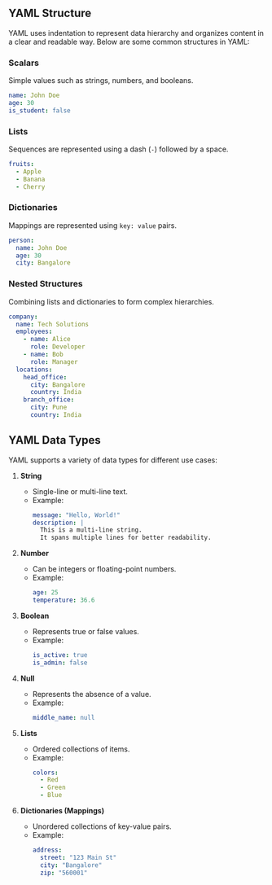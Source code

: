 ## YAML Structure

YAML uses indentation to represent data hierarchy and organizes content in a clear and readable way. Below are some common structures in YAML:

### Scalars
Simple values such as strings, numbers, and booleans.
```yaml
name: John Doe
age: 30
is_student: false
```

### Lists
Sequences are represented using a dash (`-`) followed by a space.
```yaml
fruits:
  - Apple
  - Banana
  - Cherry
```

### Dictionaries
Mappings are represented using `key: value` pairs.
```yaml
person:
  name: John Doe
  age: 30
  city: Bangalore
```

### Nested Structures
Combining lists and dictionaries to form complex hierarchies.
```yaml
company:
  name: Tech Solutions
  employees:
    - name: Alice
      role: Developer
    - name: Bob
      role: Manager
  locations:
    head_office:
      city: Bangalore
      country: India
    branch_office:
      city: Pune
      country: India
```
## YAML Data Types

YAML supports a variety of data types for different use cases:

1. **String**
   - Single-line or multi-line text.
   - Example:
     ```yaml
     message: "Hello, World!"
     description: |
       This is a multi-line string.
       It spans multiple lines for better readability.
     ```

2. **Number**
   - Can be integers or floating-point numbers.
   - Example:
     ```yaml
     age: 25
     temperature: 36.6
     ```

3. **Boolean**
   - Represents true or false values.
   - Example:
     ```yaml
     is_active: true
     is_admin: false
     ```

4. **Null**
   - Represents the absence of a value.
   - Example:
     ```yaml
     middle_name: null
     ```

5. **Lists**
   - Ordered collections of items.
   - Example:
     ```yaml
     colors:
       - Red
       - Green
       - Blue
     ```

6. **Dictionaries (Mappings)**
   - Unordered collections of key-value pairs.
   - Example:
     ```yaml
     address:
       street: "123 Main St"
       city: "Bangalore"
       zip: "560001"
     ```